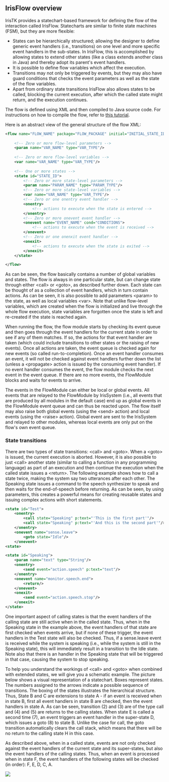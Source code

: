 ## IrisFlow overview

IrisTK provides a statechart-based framework for defining the flow of the interaction called IrisFlow. Statecharts are similar to finite state machines (FSM), but they are more flexible:

* States can be hierarchically structured; allowing the designer to define generic event handlers (i.e., transitions) on one level and more specific event handlers in the sub-states. In IrisFlow, this is accomplished by allowing states to extend other states (like a class extends another class in Java) and thereby adopt its parent's event handlers.
* It is possible to define flow variables which affect the execution. 
* Transitions may not only be triggered by events, but they may also have guard conditions that checks the event parameters as well as the state of the flow variables. 
* Apart from ordinary state transitions IrisFlow also allows states to be called, blocking the current execution, after which the called state might return, and the execution continues.

The flow is defined using XML and then compiled to Java source code. For instructions on how to compile the flow, refer to [this tutorial](creating_an_app.html).

Here is an abstract view of the general structure of the flow XML:

```xml
<flow name="FLOW_NAME" package="FLOW_PACKAGE" initial="INITIAL_STATE_ID">
	
	<!-- Zero or more flow-level parameters -->
	<param name="VAR_NAME" type="VAR_TYPE"/>
	
	<!-- Zero or more flow-level variables -->
	<var name="VAR_NAME" type="VAR_TYPE"/>
	
	<!-- One or more states -->
	<state id="STATE_ID">
		<!-- Zero or more state-level parameters -->
		<param name="PARAM_NAME" type="PARAM_TYPE"/>
		<!-- Zero or more state-level variables -->
		<var name="VAR_NAME" type="VAR_TYPE"/>
		<!-- Zero or one onentry event handler -->
		<onentry>
			<!-- actions to execute when the state is entered -->
		</onentry>
		<!-- Zero or more onevent event handler -->
		<onevent name="EVENT_NAME" cond="CONDITIONS">
			<!-- actions to execute when the event is received -->
		</onevent>
		<!-- Zero or one onenxit event handler -->
		<onexit>
			<!-- actions to execute when the state is exited -->
		</onexit>
	</state>

</flow>
```

As can be seen, the flow basically contains a number of global variables and states. The flow is always in one particular state, but can change state through either \<call\> or \<goto\>, as described further down. Each state can be thought of as a collection of event handlers, which in turn contain actions. As can be seen, it is also possible to add parameters \<param\> to the state, as well as local variables \<var\>. Note that unlike flow-level variables, which are created when the flow is initialized and live through the whole flow execution, state variables are forgotten once the state is left and re-created if the state is reached again.

When running the flow, the flow module starts by checking its event queue and then goes through the event handlers for the current state in order to see if any of them matches. If so, the actions for that event handler are taken (which could include transitions to other states or the raising of new events). Once all actions are taken, the event queue is checked again for new events (so called run-to-completion). Once an event handler consumes an event, it will not be checked against event handlers further down the list (unless a \<propagate\> action is issued by the consuming event handler). If no event handler consumes the event, the flow module checks the next event in the event queue. If there are no more events, the FlowModule blocks and waits for events to arrive. 

The events in the FlowModule can either be local or global events. All events that are relayed to the FlowModule by IrisSystem (i.e., all events that are produced by all modules in the default case) end up as global events in the FlowModule event queue and can thus be reacted upon. The flow itself may also raise both global events (using the \<send\> action) and local events (using the \<raise\> action). Global event are sent to the IrisSystem and relayed to other modules, whereas local events are only put on the flow's own event queue.

### State transitions

There are two types of state transitions: \<call\> and \<goto\>. When a \<goto\> is issued, the current execution is aborted. However, it is also possible to just \<call\> another state (similar to calling a function in any programming language) as part of an execution and then continue the execution when the called state issues a \<return\>. The following example shows how to call a state twice, making the system say two utterances after each other. The Speaking state issues a command to the speech synthesizer to speak and then waits for the end-of-speech before returning. As can be seen, by using parameters, this creates a powerful means for creating reusable states and issuing complex actions with short statements. 

```xml
<state id="Test">
	<onentry>
		<call state="Speaking" p:text="'This is the first part'"/>
		<call state="Speaking" p:text="'And this is the second part'"/>
	</onentry>
	<onevent name="sense.leave">
		<goto state="Idle"/>
	</onevent>
<state>

<state id="Speaking">
	<param name="text" type="String"/>
	<onentry>
		<send event="action.speech" p:text="text"/>
	</onentry>
	<onevent name="monitor.speech.end">
		<return/>
	</onevent>
	<onexit>
		<send event="action.speech.stop"/>
	</onexit>
</state>
```

One important aspect of calling states is that the event handlers of the calling state are still active when in the called state. Thus, when in the Speaking state in the example above, the event handlers of that state are first checked when events arrive, but if none of these trigger, the event handlers in the Test state will also be checked. Thus, if a sense.leave event is received while the system is speaking (i.e., while the system is still in the Speaking state), this will immediately result in a transition to the Idle state. Note also that there is an <onExit> handler in the Speaking state that will be triggered in that case, causing the system to stop speaking.

To help you understand the workings of \<call\> and \<goto\> when combined with extended states, we will give you a schematic example. The picture below shows a visual representation of a statechart. Boxes represent states. The numbers assigned to the arrows indicate a possible sequence of transitions. The boxing of the states illustrates the hierarchical structure. Thus, State B and C are extensions to state A - if an event is received when in state B, first all event handlers in state B are checked, then the event handlers in state A. As can be seen, transition (2) and (3) are of the type call and (4) and (5) are returns to the calling states. When state E is called a second time (7), an event triggers an event handler in the super-state D, which issues a goto (8) to state B. Unlike the case for call, the goto transition automatically clears the call stack, which means that there will be no return to the calling state H in this case. 

As described above, when in a called state, events are not only checked against the event handlers of the current state and its super-states, but also the event handlers of the calling states. Thus, when an event is processed when in state F, the event handlers of the following states will be checked (in order): F, E, D, C, A.

![](img/transitions.png)


